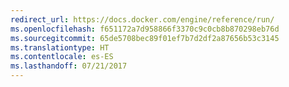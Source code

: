 ```yaml
---
redirect_url: https://docs.docker.com/engine/reference/run/
ms.openlocfilehash: f651172a7d958866f3370c9c0cb8b870298eb76d
ms.sourcegitcommit: 65de5708bec89f01ef7b7d2df2a87656b53c3145
ms.translationtype: HT
ms.contentlocale: es-ES
ms.lasthandoff: 07/21/2017
---
```

